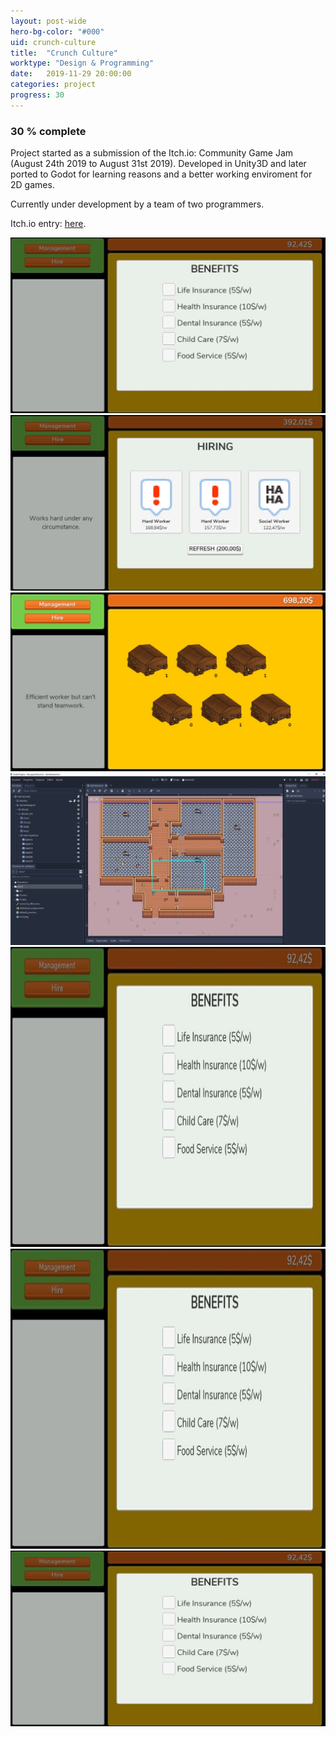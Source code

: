 ```yaml
---
layout: post-wide
hero-bg-color: "#000"
uid: crunch-culture
title:  "Crunch Culture"
worktype: "Design & Programming"
date:   2019-11-29 20:00:00
categories: project
progress: 30
---
```


<h3>30 % complete</h3>

<p>
	Project started as a submission of the Itch.io: Community Game Jam (August 24th 2019 to August 31st 2019). Developed in Unity3D and later ported to Godot for learning reasons and a better working enviroment for 2D games.
</p>
<p>
	Currently under development by a team of two programmers.
</p>
<p>
	Itch.io entry: <a href="https://santimod.itch.io/crunch-culture" target="new_"> here</a>.
</p>

<div class="responsive">
	<div class="gallery">
		<img src="/images/portfolio/crunch-culture/1.jpg" alt="">
	</div>
</div>
<div class="responsive">
	<div class="gallery">
		<img src="/images/portfolio/crunch-culture/2.jpg" alt="">
	</div>
</div>
<div class="responsive">
	<div class="gallery">
		<img src="/images/portfolio/crunch-culture/3.jpg" alt="">
	</div>
</div>
<div class="responsive">
	<div class="gallery">
		<img src="/images/portfolio/crunch-culture/4.jpg" alt="">
	</div>
</div>

<div class="clearfix"></div>

<img width="854" height="480" src="1.jpg" alt="">

<div class="showcase">
  <img width="854" height="480" src="1.jpg" alt="">
  <img src="https://github.com/ljsanchezesjr/ljsanchezesjr.github.io/blob/master/images/portfolio/crunch-culture/1.JPG">
</div>

<!--
<div class="showcase">
  <img style="width:50%" src="/images/portfolio/crunch-culture/1.jpg" alt="">
  <img style="width:50%" src="/images/portfolio/crunch-culture/2.jpg" alt="">
  <img style="width:50%" src="/images/portfolio/crunch-culture/3.jpg" alt="">
  <img style="width:50%" src="/images/portfolio/crunch-culture/4.jpg" alt="">
</div>
-->
